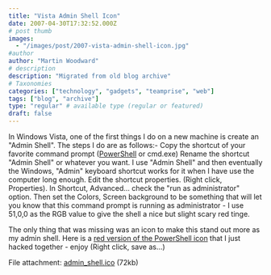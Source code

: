 ```yaml
---
title: "Vista Admin Shell Icon"
date: 2007-04-30T17:32:52.000Z
# post thumb
images:
  - "/images/post/2007-vista-admin-shell-icon.jpg"
#author
author: "Martin Woodward"
# description
description: "Migrated from old blog archive"
# Taxonomies
categories: ["technology", "gadgets", "teamprise", "web"]
tags: ["blog", "archive"]
type: "regular" # available type (regular or featured)
draft: false
---
```

[](http://www.woodwardweb.com/images/admin_shell.ico) In Windows Vista, one of the first things I do on a new machine is create an "Admin Shell".  The steps I do are as follows:-  Copy the shortcut of your favorite command prompt ([PowerShell](http://www.microsoft.com/windowsserver2003/technologies/management/powershell/default.mspx) or cmd.exe) Rename the shortcut "Admin Shell" or whatever you want.  I use "Admin Shell" and then eventually the Windows, "Admin" keyboard shortcut works for it when I have use the computer long enough. Edit the shortcut properties.  (Right click, Properties).  In Shortcut, Advanced... check the "run as administrator" option. Then set the Colors, Screen background to be something that will let you know that this command prompt is running as administrator - I use 51,0,0 as the RGB value to give the shell a nice but slight scary red tinge. 

The only thing that was missing was an icon to make this stand out more as my admin shell.  Here is a [red version of the PowerShell icon](http://www.woodwardweb.com/images/admin_shell.ico) that I just hacked together - enjoy (Right click, save as...) 

File attachment: [admin_shell.ico](http://www.woodwardweb.com/images/admin_shell.ico) (72kb)